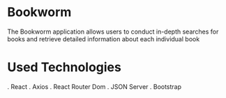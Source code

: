 # Bookworm

The Bookworm application allows users to conduct in-depth searches for books and retrieve detailed information about each individual book

# Used Technologies

. React
. Axios
. React Router Dom
. JSON Server
. Bootstrap

